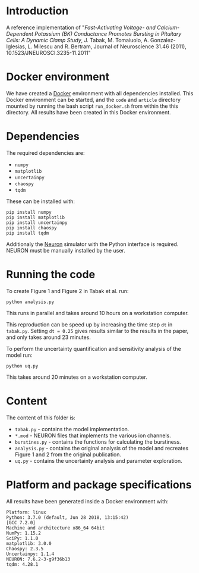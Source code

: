 # Introduction

A reference implementation of
"*Fast-Activating Voltage- and Calcium-Dependent Potassium (BK) Conductance
Promotes Bursting in Pituitary Cells: A Dynamic Clamp Study*,
J. Tabak, M. Tomaiuolo, A. Gonzalez-Iglesias,  L. Milescu and R. Bertram,
Journal of Neuroscience 31.46 (2011), 10.1523/JNEUROSCI.3235-11.2011"



# Docker environment

We have created a [Docker](https://www.docker.com/) environment
with all dependencies installed.
This Docker environment can be started, and the `code` and `article` directory mounted
by running the bash script `run_docker.sh` from within the this directory.
All results have been created in this Docker environment.


# Dependencies

The required dependencies are:

* `numpy`
* `matplotlib`
* `uncertainpy`
* `chaospy`
* `tqdm`

These can be installed with:

```
pip install numpy
pip install matplotlib
pip install uncertainpy
pip install chaospy
pip install tqdm
```

Additionaly the [Neuron](https://www.neuron.yale.edu/neuron/download) simulator
with the Python interface is required. NEURON must be manually installed
by the user.

# Running the code

To create Figure 1 and Figure 2 in Tabak et al. run:

```
python analysis.py
```

This runs in parallel and takes around 10 hours on a workstation computer.

This reproduction can be speed up by increasing the time step `dt` in `tabak.py`.
Setting `dt = 0.25` gives results similar to the results in the paper,
and only takes around 23 minutes.

To perform the uncertainty quantification and sensitivity analysis of the model
run:

```
python uq.py
```

This takes around 20 minutes on a workstation computer.

# Content

The content of this folder is:

* `tabak.py` - contains the model implementation.
* `*.mod` - NEURON files that implements the various ion channels.
* `burstines.py` - contains the functions for calculating the burstiness.
* `analysis.py` - contains the original analysis of the model and recreates Figure 1 and 2 from the original publication.
* `uq.py` - contains the uncertainty analysis and parameter exploration.


# Platform and package specifications

All results have been generated inside a Docker environment with:

```
Platform: linux
Python: 3.7.0 (default, Jun 28 2018, 13:15:42)
[GCC 7.2.0]
Machine and architecture x86_64 64bit
NumPy: 1.15.2
SciPy: 1.1.0
matplotlib: 3.0.0
Chaospy: 2.3.5
Uncertainpy: 1.1.4
NEURON: 7.6.2-3-g9f36b13
tqdm: 4.28.1
```